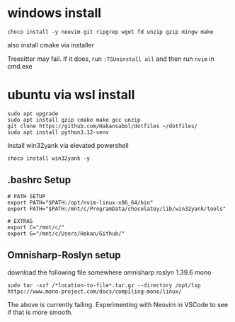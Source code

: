 # windows install 
```
choco install -y neovim git ripgrep wget fd unzip gzip mingw make
```

also install cmake via installer

Treesitter may fail. If it does, run `:TSUninstall all` and then run `nvim` in cmd.exe

# ubuntu via wsl install
```
sudo apt upgrade
sudo apt install gzip cmake make gcc unzip
git clone https://github.com/Hakansabol/dotfiles ~/dotfiles/
sudo apt install python3.12-venv
```

Install win32yank via elevated powershell
```
choco install win32yank -y
```

## .bashrc Setup
```
# PATH SETUP
export PATH="$PATH:/opt/nvim-linux-x86_64/bin"
export PATH="$PATH:/mnt/c/ProgramData/chocolatey/lib/win32yank/tools"

# EXTRAS
export C="/mnt/c/"
export G="/mnt/c/Users/Hakan/Github/"
```

## Omnisharp-Roslyn setup
download the following file somewhere
omnisharp roslyn 1.39.6 mono
```
sudo tar -xzf /*location-to-file*.tar.gz --directory /opt/lsp
https://www.mono-project.com/docs/compiling-mono/linux/
```
The above is currently failing. Experimenting with Neovim in VSCode to see if that is more smooth.
